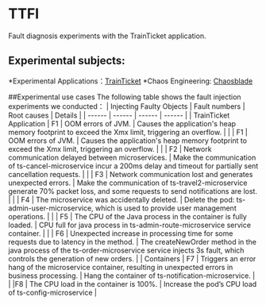 # TTFI
 Fault diagnosis experiments with the TrainTicket application.

## Experimental subjects:

*Experimental Applications：[TrainTicket](https://github.com/FudanSELab/train-ticket)
*Chaos Engineering: [Chaosblade](https://github.com/chaosblade-io/chaosblade#chaosblade-an-easy-to-use-and-powerful-chaos-engineering-toolkit)

##Experimental use cases
 The following table shows the fault injection experiments we conducted：
| Injecting Faulty Objects | Fault numbers | Root causes | Details |
| ------ | ------ | ------ | ------ |
| TrainTicket Application | F1 | OOM errors of JVM. | Causes the application's heap memory footprint to exceed the Xmx limit, triggering an overflow. |
|  | F1 | OOM errors of JVM. | Causes the application's heap memory footprint to exceed the Xmx limit, triggering an overflow. |
|  | F2 | Network communication delayed between microservices. | Make the communication of ts-cancel-microservice incur a 200ms delay and timeout for partially sent cancellation requests. |
|  | F3 | Network communication lost and generates unexpected errors. | Make the communication of ts-travel2-microservice generate 70% packet loss, and some requests to send notifications are lost. |
|  | F4 | The microservice was accidentally deleted. | Delete the pod: ts-admin-user-microservice, which is used to provide user management operations. |
|  | F5 | The CPU of the Java process in the container is fully loaded. | CPU full for java process in ts-admin-route-microservice service container. |
|  | F6 | Unexpected increase in processing time for some requests due to latency in the method. | The createNewOrder method in the java process of the ts-order-microservice service injects 3s fault, which controls the generation of new orders. |
| Containers | F7 | Triggers an error hang of the microservice container, resulting in unexpected errors in business processing.	| Hang the container of ts-notification-microservice. |
|  |F8 | The CPU load in the container is 100%. | Increase the pod’s CPU load of ts-config-microservice |